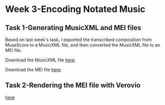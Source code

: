 # Week 3-Encoding Notated Music
## Task 1-Generating MusicXML and MEI files
Based on last week's task, I exported the transcribed composition from MuseScore to a MusicXML file, and then converted the MusicXML file to an MEI file.

Download the MusicXML file [here](Blank.Space.Taylor.Swift.musicmxl).

Download the MEI file [here](https://github.com/Vvvi00/MCA-2023/blob/master/Blank%20Space%20Taylor%20Swift.mei).

## Task 2-Rendering the MEI file with Verovio

[here](Vvvi00.github.io/MCA-2023/verovio.html)
